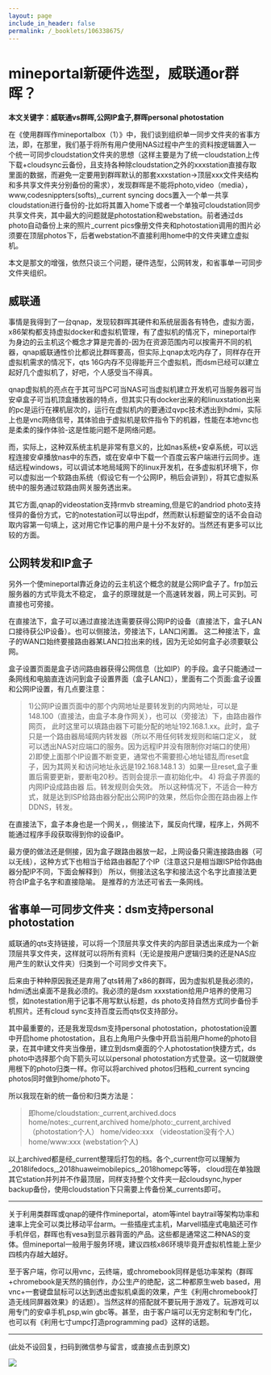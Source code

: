 ```yaml
---
layout: page
include_in_header: false
permalink: /_booklets/106338675/
---
```

mineportal新硬件选型，威联通or群晖？
=====

__本文关键字：威联通vs群晖,公网IP盒子,群晖personal photostation__

在《使用群晖作mineportalbox（1）》中，我们谈到组织单一同步文件夹的省事方法，即，在那里，我们基于将所有用户使用NAS过程中产生的资料按逻辑置入一个统一可同步cloudstation文件夹的思想（这样主要是为了统一cloudstation上传下载+cloudsync云备份，且支持各种除cloudstation之外的xxxstation直接存取里面的数据，而避免一定要用到群晖默认的那套xxxstation->顶层xxx文件夹结构和多共享文件夹分别备份的需求），发现群晖是不能将photo,video（media），www,codesnippters(softs),_current syncing docs置入一个单一共享cloudstation进行备份的-比如将其置入home下或者一个单独可cloudstation同步共享文件夹，其中最大的问题就是photostation和webstation。前者通过ds photo自动备份上来的照片_current pics像册文件夹和photostation调用的图片必须要在顶层photos下，后者webstation不直接利用home中的文件夹建立虚拟机。

本文是那文的增强，依然只谈三个问题，硬件选型，公网转发，和省事单一可同步文件夹组织。

威联通
-----

事情是我得到了一台qnap，发现较群晖其硬件和系统层面各有特色，虚拟方面，x86架构都支持虚拟docker和虚拟机管理，有了虚拟机的情况下，mineportal作为身边的云主机这个概念才算是完善的-因为在资源范围内可以按需开不同的机器，qnap威联通性价比都说比群晖要高，但实际上qnap太吃内存了，同样存在开虚拟机需求的情况下，qts 16G内存不见得能开三个虚拟机，而dsm已经可以建立起好几个虚拟机了，好吧，个人感受当不得真。

qnap虚拟机的亮点在于其可当PC可当NAS可当虚拟机建立开发机可当服务器可当安卓盒子可当机顶盒播放器的特点，但其实只有docker出来的和linuxstation出来的pc是运行在裸机层次的，运行在虚拟机内的要通过qvpc技术透出到hdmi，实际上也是vnc网络信号，其体验由于虚拟机是软件指令下的机器，性能在本地vnc也是柔柔的操作体验-这是性能问题不是网络问题。

而，实际上，这种双系统主机是非常有意义的，比如nas系统+安卓系统，可以远程连接安卓播放nas中的东西，或在安卓中下载一个百度云客户端进行云同步。连结远程windows，可以调试本地局域网下的linux开发机，在多虚拟机环境下，你可以虚拟出一个软路由系统（假设它有一个公网IP，稍后会讲到），将其它虚拟系统中的服务通过软路由网关服务透出来。

其它方面,qnap的videostation支持rmvb streaming,但是它的andriod photo支持怪异的备份方式，它的notestation可以导出pdf，然而默认标题留空的话不会自动取内容第一句填上，这对用它作记事的用户是十分不友好的。当然还有更多可以比较的方面。

公网转发和IP盒子
-----

另外一个使mineportal靠近身边的云主机这个概念的就是公网IP盒子了。frp加云服务器的方式毕竟太不稳定，
盒子的原理就是一个高速转发器，网上可买到。可直接也可旁接。

在直接法下，盒子可以通过直接法连需要获得公网IP的设备（直接法下，盒子LAN口接待获公IP设备）。也可以侧接法，旁接法下，LAN口闲置。 这二种接法下，盒子的WAN口始终要接路由器某LAN口拉出来的线，因为无论如何盒子必须要联公网。

盒子设置页面是盒子访问路由器获得公网信息（比如IP）的手段。盒子只能通过一条网线和电脑直连访问到盒子设置界面（盒子LAN口），里面有二个页面:盒子设置和公网IP设置，有几点要注意：

>1)公网IP设置页面中的那个内网地址是要转发到的内网地址，可以是148.100（直接法，由盒子本身作网关），也可以（旁接法）下，由路由器作网页， 此时这里可以填路由器下可能分配的地址192.168.1.xx。此时，盒子只是一个路由器局域网内转发器（所以不用任何转发规则和端口定义， 就可以透出NAS对应端口的服务。因为远程IP并没有限制你对端口的使用）
>2)即使上面那个IP设置不断变更，通常也不需要担心地址错乱而reset盒子，因为其网关和访问地址永远是192.168.148.1
>3）如果一旦reset,盒子重置后需要更新，要断电20秒。否则会提示一直初始化中。 
>4) 将盒子界面的内网IP设成路由器 后。转发规则会失效。 所以这种情况下，不适合一种方式，就是达到ISP给路由器分配出公网IP的效果，然后你企图在路由器上作DDNS，转发。

在直接法下，盒子本身也是一个网关，，侧接法下，属反向代理，程序上，外网不能通过程序手段获取得到你的设备IP。 

最方便的做法还是侧接，因为盒子跟路由器放一起，上网设备只需连接路由器（可以无线），这种方式下也相当于给路由器配了个IP（注意这只是相当跟ISP给你路由器分配IP不同，下面会解释到） 所以，侧接法这名字和接法这个名字比直接法更符合IP盒子名字和直接隐喻。 是推荐的方法还可省去一条网线。

省事单一可同步文件夹：dsm支持personal photostation
-----

威联通的qts支持链接，可以将一个顶层共享文件夹的内部目录透出来成为一个新顶层共享文件夹，这样就可以将所有资料（无论是按用户逻辑归类的还是NAS应用产生的默认文件夹）归类到一个可同步文件夹下。

后来由于种种原因我还是弃用了qts转用了x86的群晖，因为虚拟机是我必须的，hdmi透出桌面不是我必须的。我必须的是dsm xxxstation给用户培养的使用习惯，如notestation用于记事不用写默认标题，ds photo支持自然方式同步备份手机照片。还有cloud sync支持百度云而qts仅支持部分。

其中最重要的，还是我发现dsm支持personal photostation，photostation设置中开启home photostation，且右上角用户头像中开启当前用户home的photo目录，在其中建文件夹当像册，建立到dsm桌面的个人photostation快捷方式，ds photo中选择那个向下箭头可以以personal photostation方式登录。这一切就跟使用根下的photo归类一样。你可以将archived photos归档和_current syncing photos同时做到home/photo下。

所以我现在新的统一备份和归类方法是：

>即home/cloudstation:_current,archived.docs
>home/notes:_current,archived
>home/photo:_current,archived （photostation个人）
>home/video:xxx （videostation没有个人）
>home/www:xxx (webstation个人)

以上archived都是经_current整理后打包的档。各个_current你可以理解为_2018lifedocs,_2018huaweimobilepics,_2018homepc等等， cloud现在单独跟其它station并列并不作最顶层，同样支持整个文件夹一起cloudsync,hyper backup备份，使用cloudstation下只需要上传备份某_currents即可。

-----------

关于利用类群晖或qnap的硬件作mineportal，atom等intel baytrail等架构功率和速率上完全可以类比移动平台arm。一些插座式主机，Marvell插座式电脑还可作手机伴侣，群晖也有vesa到显示器背面的产品。这些都是通常这二种NAS的变体。但mineportal一般用于服务环境，建议四核x86环境毕竟开虚拟机性能上至少四核内存越大越好。

至于客户端，你可以用vnc，云终端，或chromebook同样是低功率架构（群晖+chromebook是天然的搞创作，办公生产的绝配，这二种都原生web based，用vnc+一套键盘鼠标可以达到透出虚拟机桌面的效果，产生《利用chromebook打造无线同屏器效果》的话题）。当然这样的搭配就不要玩用于游戏了。玩游戏可以用专门的安卓手机,psp,win gbc等。甚至，由于客户端可以无穷定制和专门化，也可以有《利用七寸umpc打造programming pad》这样的话题。



-----


(此处不设回复，扫码到微信参与留言，或直接点击到原文)

![](/p/106338675/qrcode.png)

<!-- Markdeep: -->
<meta charset="utf-8">
<link rel="stylesheet" href="../../res/aloha.css?">

<script src="../../res/markdeep.min.js" charset="utf-8"></script>



